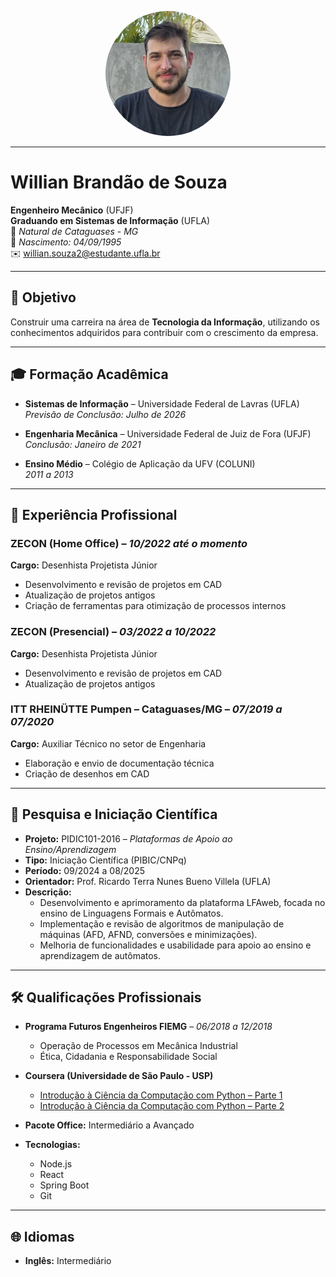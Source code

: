 <p align="center">
  <img src="img/willianBrandao.jpg" alt="Willian Brandão" width="200" style="border-radius: 50%;">
</p>


---
# Willian Brandão de Souza

**Engenheiro Mecânico** (UFJF)  
**Graduando em Sistemas de Informação** (UFLA)  
📍 *Natural de Cataguases - MG*  
📅 *Nascimento: 04/09/1995*  
✉️ [willian.souza2@estudante.ufla.br](mailto:willian.souza2@estudante.ufla.br)

---

## 🎯 Objetivo

Construir uma carreira na área de **Tecnologia da Informação**, utilizando os conhecimentos adquiridos para contribuir com o crescimento da empresa.

---

## 🎓 Formação Acadêmica

- **Sistemas de Informação** – Universidade Federal de Lavras (UFLA)  
  _Previsão de Conclusão: Julho de 2026_

- **Engenharia Mecânica** – Universidade Federal de Juiz de Fora (UFJF)  
  _Conclusão: Janeiro de 2021_

- **Ensino Médio** – Colégio de Aplicação da UFV (COLUNI)  
  _2011 a 2013_

---

## 💼 Experiência Profissional

### **ZECON (Home Office)** – *10/2022 até o momento*  
**Cargo:** Desenhista Projetista Júnior  
- Desenvolvimento e revisão de projetos em CAD  
- Atualização de projetos antigos  
- Criação de ferramentas para otimização de processos internos

### **ZECON (Presencial)** – *03/2022 a 10/2022*  
**Cargo:** Desenhista Projetista Júnior  
- Desenvolvimento e revisão de projetos em CAD  
- Atualização de projetos antigos  

### **ITT RHEINÜTTE Pumpen – Cataguases/MG** – *07/2019 a 07/2020*  
**Cargo:** Auxiliar Técnico no setor de Engenharia  
- Elaboração e envio de documentação técnica  
- Criação de desenhos em CAD  

---

## 🔬 Pesquisa e Iniciação Científica

- **Projeto:** PIDIC101-2016 – *Plataformas de Apoio ao Ensino/Aprendizagem*  
- **Tipo:** Iniciação Científica (PIBIC/CNPq)  
- **Período:** 09/2024 a 08/2025  
- **Orientador:** Prof. Ricardo Terra Nunes Bueno Villela (UFLA)  
- **Descrição:**  
  - Desenvolvimento e aprimoramento da plataforma LFAweb, focada no ensino de Linguagens Formais e Autômatos.  
  - Implementação e revisão de algoritmos de manipulação de máquinas (AFD, AFND, conversões e minimizações).  
  - Melhoria de funcionalidades e usabilidade para apoio ao ensino e aprendizagem de autômatos.

---

## 🛠️ Qualificações Profissionais

- **Programa Futuros Engenheiros FIEMG** – *06/2018 a 12/2018*  
  - Operação de Processos em Mecânica Industrial  
  - Ética, Cidadania e Responsabilidade Social

- **Coursera (Universidade de São Paulo - USP)**  
  - [Introdução à Ciência da Computação com Python – Parte 1](https://www.coursera.org/learn/ciencia-computacao-python-conceitos)  
  - [Introdução à Ciência da Computação com Python – Parte 2](https://www.coursera.org/learn/ciencia-computacao-python-2)

- **Pacote Office:** Intermediário a Avançado

- **Tecnologias:**  
  - Node.js  
  - React  
  - Spring Boot  
  - Git

---

## 🌐 Idiomas

- **Inglês:** Intermediário
